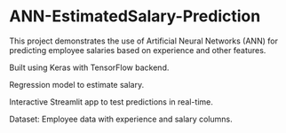 # ANN-EstimatedSalary-Prediction

This project demonstrates the use of Artificial Neural Networks (ANN) for predicting employee salaries based on experience and other features.

Built using Keras with TensorFlow backend.

Regression model to estimate salary.

Interactive Streamlit app to test predictions in real-time.

Dataset: Employee data with experience and salary columns.

